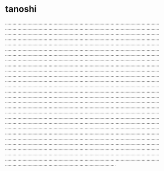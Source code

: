 # tanoshi

.............................................................................................................................................................................................................................................................................................................................................................................................................................................................................................................................................................................................................................................................................................................................................................................................................................................................................................................................................................................................................................................................................................................................................................................................................................................................................................................................................................................................................................................................................................................................................................................................................................................................................................................................................................................................................................................................................................................................................................................................................................................................................................................................................................................................................................................................................................................................................................................................................................................................................................................................................................................................................................................................................................................................................................................................................................................................................................................................................................................................................................................................................................................................................................................................................................................................................................................................................................................................................................................................................................................................................................................